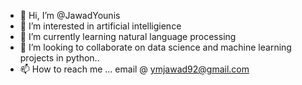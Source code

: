 - 👋 Hi, I’m @JawadYounis
- 👀 I’m interested in artificial intelligience
- 🌱 I’m currently learning natural language processing
- 💞️ I’m looking to collaborate on data science and machine learning projects in python..
- 📫 How to reach me ... email @ ymjawad92@gmail.com


<!---
JawadYounis/JawadYounis is a ✨ special ✨ repository because its `README.md` (this file) appears on your GitHub profile.
You can click the Preview link to take a look at your changes.
--->

